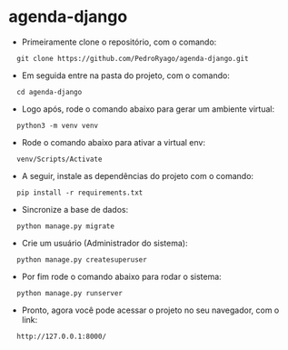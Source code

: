 # agenda-django

- Primeiramente clone o repositório, com o comando:

```
  git clone https://github.com/PedroRyago/agenda-django.git
```

- Em seguida entre na pasta do projeto, com o comando:

```
  cd agenda-django
```

- Logo após, rode o comando abaixo para gerar um ambiente virtual:

```
  python3 -m venv venv
```

- Rode o comando abaixo para ativar a virtual env:

```
  venv/Scripts/Activate
```


-  A seguir, instale as dependências do projeto com o comando:

```
  pip install -r requirements.txt
```

- Sincronize a base de dados:

```
  python manage.py migrate
```

- Crie um usuário (Administrador do sistema):

```
  python manage.py createsuperuser
```

- Por fim rode o comando abaixo para rodar o sistema:

```
  python manage.py runserver
```

- Pronto, agora você pode acessar o projeto no seu navegador, com o link:

```
  http://127.0.0.1:8000/
```
